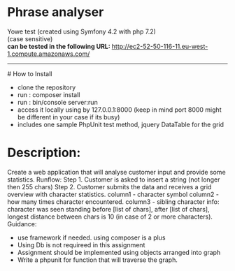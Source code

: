 # Phrase analyser 
Yowe test (created using Symfony 4.2 with php 7.2)</br>
(case sensitive)</br>
<b>can be tested in the following URL: </b>
http://ec2-52-50-116-11.eu-west-1.compute.amazonaws.com/
<hr>
# How to Install

- clone the repository
- run : composer install
- run : bin/console server:run
- access it locally using by 127.0.0.1:8000 (keep in mind port 8000 might be different in your case if its busy)
- includes one sample PhpUnit test method, jquery DataTable for the grid

# Description:
Create a web application that will analyse customer input and provide some statistics.
Runflow:
Step 1. Customer is asked to insert a string (not longer then 255 chars)
Step 2. Customer submits the data and receives a grid overview with character statistics.
column1 - character symbol
column2 - how many times character encountered.
column3 - sibling character info: character was seen standing before [list of chars], after [list of chars], longest
distance between chars is 10 (in case of 2 or more characters).
Guidance:
- use framework if needed. using composer is a plus
- Using Db is not requireed in this assignment
- Assignment should be implemented using objects arranged into graph
- Write a phpunit for function that will traverse the graph.

